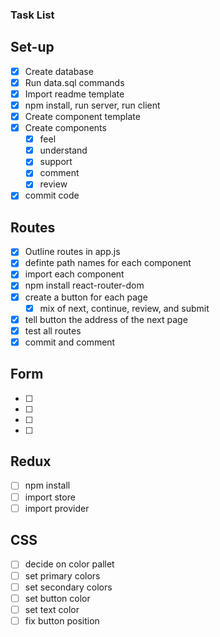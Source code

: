 ### Task List ###

## Set-up ##

- [x] Create database
- [x] Run data.sql commands
- [x] Import readme template
- [x] npm install, run server, run client
- [x] Create component template
- [x] Create components 
    - [x] feel
    - [x] understand
    - [x] support
    - [x] comment
    - [x] review
- [x] commit code

## Routes ##
- [x] Outline routes in app.js
- [x] definte path names for each component
- [x] import each component
- [x] npm install react-router-dom
- [x] create a button for each page
    - [x] mix of next, continue, review, and submit
- [x] tell button the address of the next page
- [x] test all routes
- [x] commit and comment

## Form ##
- [ ]
- [ ]
- [ ]
- [ ]

## Redux ##
- [ ] npm install
- [ ] import store
- [ ] import provider

## CSS ##
- [ ] decide on color pallet
- [ ] set primary colors
- [ ] set secondary colors
- [ ] set button color
- [ ] set text color
- [ ] fix button position
